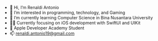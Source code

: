 - 👋 Hi, I’m Renaldi Antonio
- 👀 I’m interested in programming, technology, and Gaming
- 🌱 I’m currently learning Computer Science in Bina Nusantara University
- 🧑‍💻 Currently focusing on iOS development with SwiftUI and UIKit
- 🍏 Apple Developer Academy Student
- 📫 renaldi.antonio19@gmail.com

<!---
ZChronoss/ZChronoss is a ✨ special ✨ repository because its `README.md` (this file) appears on your GitHub profile.
You can click the Preview link to take a look at your changes.
--->
